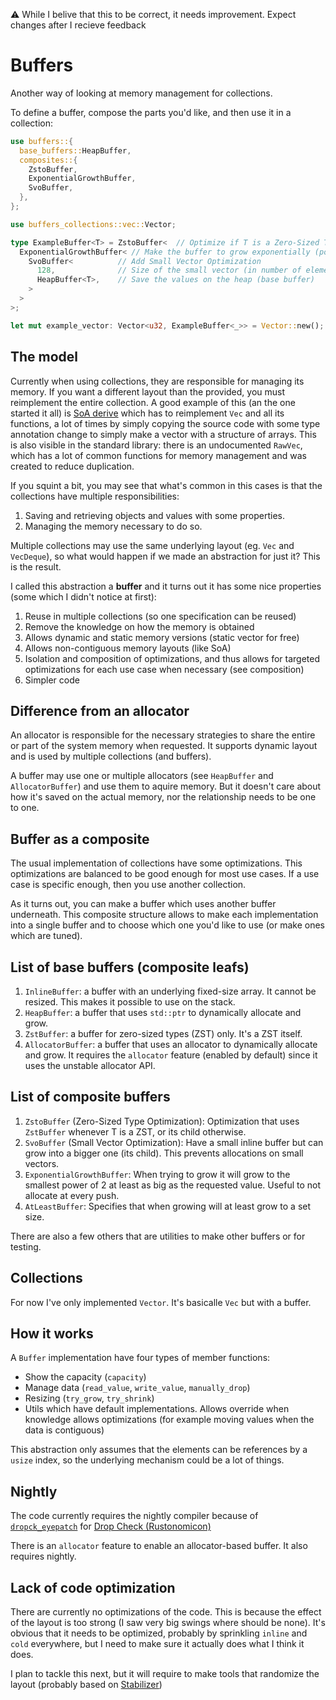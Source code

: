 ⚠ While I belive that this to be correct, it needs improvement. Expect changes
after I recieve feedback

# Buffers
Another way of looking at memory management for collections.

To define a buffer, compose the parts you'd like, and then use it in a
collection:
```rust
use buffers::{
  base_buffers::HeapBuffer,
  composites::{
    ZstoBuffer,
    ExponentialGrowthBuffer,
    SvoBuffer,
  },
};

use buffers_collections::vec::Vector;

type ExampleBuffer<T> = ZstoBuffer<  // Optimize if T is a Zero-Sized Type
  ExponentialGrowthBuffer< // Make the buffer to grow exponentially (powers of 2)
    SvoBuffer<          // Add Small Vector Optimization
      128,              // Size of the small vector (in number of elements)
      HeapBuffer<T>,    // Save the values on the heap (base buffer)
    >
  >
>;

let mut example_vector: Vector<u32, ExampleBuffer<_>> = Vector::new();
```

## The model
Currently when using collections, they are responsible for managing its memory.
If you want a different layout than the provided, you must reimplement the
entire collection. A good example of this (an the one started it all) is
[SoA derive](https://github.com/lumol-org/soa-derive) which has to reimplement
`Vec` and all its functions, a lot of times by simply copying the source code
with some type annotation change to simply make a vector with a structure of
arrays. This is also visible in the standard library: there is an undocumented
`RawVec`, which has a lot of common functions for memory management and was
created to reduce duplication.

If you squint a bit, you may see that what's common in this cases is that the
collections have multiple responsibilities:
  1. Saving and retrieving objects and values with some properties.
  2. Managing the memory necessary to do so.

Multiple collections may use the same underlying layout (eg. `Vec` and
`VecDeque`), so what would happen if we made an abstraction for just it? This
is the result.

I called this abstraction a **buffer** and it turns out it has some nice
properties (some which I didn't notice at first):
  1. Reuse in multiple collections (so one specification can be reused)
  1. Remove the knowledge on how the memory is obtained
  1. Allows dynamic and static memory versions (static vector for free)
  1. Allows non-contiguous memory layouts (like SoA)
  1. Isolation and composition of optimizations, and thus allows for targeted
  optimizations for each use case when necessary (see composition)
  1. Simpler code


## Difference from an allocator
An allocator is responsible for the necessary strategies to share the entire or
part of the system memory when requested. It supports dynamic layout and is used
by multiple collections (and buffers).

A buffer may use one or multiple allocators (see `HeapBuffer` and
`AllocatorBuffer`) and use them to aquire memory. But it doesn't care about how
it's saved on the actual memory, nor the relationship needs to be one to one.

## Buffer as a composite
The usual implementation of collections have some optimizations. This
optimizations are balanced to be good enough for most use cases. If a use case
is specific enough, then you use another collection.

As it turns out, you can make a buffer which uses another buffer underneath.
This composite structure allows to make each implementation into a single buffer
and to choose which one you'd like to use (or make ones which are tuned).

## List of base buffers (composite leafs)
  1. `InlineBuffer`: a buffer with an underlying fixed-size array. It cannot be
  resized. This makes it possible to use on the stack.
  2. `HeapBuffer`: a buffer that uses `std::ptr` to dynamically allocate and
  grow.
  3. `ZstBuffer`: a buffer for zero-sized types (ZST) only. It's a ZST itself.
  4. `AllocatorBuffer`: a buffer that uses an allocator to dynamically allocate
  and grow. It requires the `allocator` feature (enabled by default) since it
  uses the unstable allocator API.

## List of composite buffers
  1. `ZstoBuffer` (Zero-Sized Type Optimization): Optimization that uses
  `ZstBuffer` whenever T is a ZST, or its child otherwise.
  2. `SvoBuffer` (Small Vector Optimization): Have a small inline buffer but can
  grow into a bigger one (its child). This prevents allocations on small
  vectors.
  3. `ExponentialGrowthBuffer`: When trying to grow it will grow to the smallest
  power of 2 at least as big as the requested value. Useful to not allocate at
  every push.
  4. `AtLeastBuffer`: Specifies that when growing will at least grow to a set
  size.

There are also a few others that are utilities to make other buffers or for
testing.

## Collections
For now I've only implemented `Vector`. It's basicalle `Vec` but with a buffer.

## How it works
A `Buffer` implementation have four types of member functions:
  - Show the capacity (`capacity`)
  - Manage data (`read_value`, `write_value`, `manually_drop`)
  - Resizing (`try_grow`, `try_shrink`)
  - Utils which have default implementations. Allows override when knowledge
  allows optimizations (for example moving values when the data is contiguous)

This abstraction only assumes that the elements can be references by a `usize`
index, so the underlying mechanism could be a lot of things.

## Nightly
The code currently requires the nightly compiler because of
[`dropck_eyepatch`](https://github.com/rust-lang/rust/issues/34761)
for [Drop Check (Rustonomicon)](https://doc.rust-lang.org/nomicon/dropck.html)

There is an `allocator` feature to enable an allocator-based buffer. It also
requires nightly.

## Lack of code optimization
There are currently no optimizations of the code. This is because the effect of
the layout is too strong (I saw very big swings where should be none). It's
obvious that it needs to be optimized, probably by sprinkling `inline` and
`cold` everywhere, but I need to make sure it actually does what I think it does.

I plan to tackle this next, but it will require to make tools that randomize
the layout (probably based on [Stabilizer](https://github.com/ccurtsinger/stabilizer))
